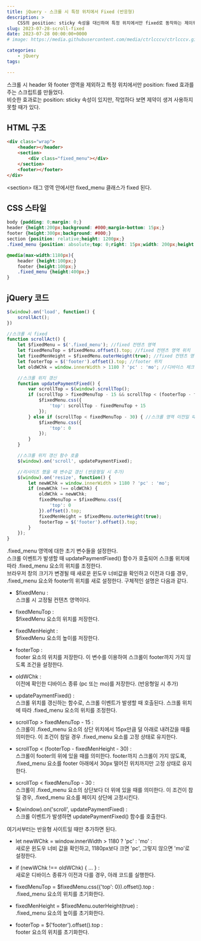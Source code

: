 ```yaml
---
title: jQuery - 스크롤 시 특정 위치에서 Fixed (반응형)
description: >  
    CSS의 position: sticky 속성을 대신하여 특정 위치에서만 fixed로 동작하는 제이쿼리 코드 예제입니다.
slug: 2023-07-28-scroll-fixed
date: 2023-07-28 00:00:00+0000
# image: https://media.githubusercontent.com/media/ctrlcccv/ctrlcccv.github.io/master/assets/img/post/swiper-progress.webp

categories:
    - jQuery
tags:

---
```

스크롤 시 header 와 footer 영역을 제외하고 특정 위치에서만 position: fixed 효과를 주는 스크립트를 만들었다.  
비슷한 효과로는 position: sticky 속성이 있지만, 작업하다 보면 제약이 생겨 사용하지 못할 때가 있다.   

## HTML 구조
```html
<div class="wrap">
    <header></header>
    <section>
        <div class="fixed_menu"></div>
    </section>
    <footer></footer>
</div>
```
&lt;section&gt; 태그 영역 안에서만 fixed_menu 클래스가 fixed 된다.  

## CSS 스타일
```css
body {padding: 0;margin: 0;}
header {height:200px;background: #000;margin-bottom: 15px;}
footer {height:300px;background: #000;}
section {position: relative;height: 1200px;}
.fixed_menu {position: absolute;top: 0;right: 15px;width: 200px;height:700px;background: #8ab4f8; }

@media(max-width:1180px){
    header {height:100px;}
    footer {height:100px;}
    .fixed_menu {height:400px;}
}
```

## jQuery 코드
```js
$(window).on('load', function() {
    scrollAct();
})

//스크롤 시 fixed
function scrollAct() {
    let $fixedMenu = $('.fixed_menu'); //fixed 컨텐츠 영역
    let fixedMenuTop = $fixedMenu.offset().top; //fixed 컨텐츠 영역 위치
    let fixedMenHeight = $fixedMenu.outerHeight(true); //fixed 컨텐츠 영역 높이
    let footerTop = $('footer').offset().top; //footer 위치
    let oldWChk = window.innerWidth > 1180 ? 'pc' : 'mo'; //디바이스 체크

    //스크롤 위치 갱신
    function updatePaymentFixed() {
        var scrollTop = $(window).scrollTop();
        if (scrollTop > fixedMenuTop - 15 && scrollTop < (footerTop - fixedMenHeight - 30)) { //스크롤 영역 도달했을 때, footer 영역 제외
            $fixedMenu.css({
                'top': scrollTop - fixedMenuTop + 15
            });
        } else if (scrollTop < fixedMenuTop - 30) { //스크롤 영역 이전일 때
            $fixedMenu.css({
                'top': 0
            });
        }
    }

    //스크롤 위치 갱신 함수 호출
    $(window).on('scroll', updatePaymentFixed);

    //리사이즈 했을 때 변수값 갱신 (반응형일 시 추가)
    $(window).on('resize', function() {
        let newWChk = window.innerWidth > 1180 ? 'pc' : 'mo';
        if (newWChk !== oldWChk) {
            oldWChk = newWChk;
            fixedMenuTop = $fixedMenu.css({
                'top': 0
            }).offset().top;
            fixedMenHeight = $fixedMenu.outerHeight(true);
            footerTop = $('footer').offset().top;
        }
    });
}
```
.fixed_menu 영역에 대한 초기 변수들을 설정한다.  
스크롤 이벤트가 발생할 때 updatePaymentFixed() 함수가 호출되어 스크롤 위치에 따라 .fixed_menu 요소의 위치를 조정한다.  
브라우저 창의 크기가 변경될 때 새로운 윈도우 너비값을 확인하고 이전과 다를 경우, .fixed_menu 요소와 footer의 위치를 새로 설정한다. 구체적인 설명은 다음과 같다.  

* $fixedMenu :   
스크롤 시 고정될 컨텐츠 영역이다.

* fixedMenuTop :   
$fixedMenu 요소의 위치를 저장한다.

* fixedMenHeight :   
$fixedMenu 요소의 높이를 저장한다.

* footerTop :   
footer 요소의 위치를 저장한다. 이 변수를 이용하여 스크롤이 footer까지 가지 않도록 조건을 설정한다.

* oldWChk :   
이전에 확인한 디바이스 종류 (pc 또는 mo)를 저장한다. (반응형일 시 추가)

* updatePaymentFixed() :    
스크롤 위치를 갱신하는 함수로, 스크롤 이벤트가 발생할 때 호출된다. 스크롤 위치에 따라 .fixed_menu 요소의 위치를 조정한다. 

* scrollTop > fixedMenuTop - 15 :    
스크롤이 .fixed_menu 요소의 상단 위치에서 15px만큼 덜 아래로 내려갔을 때를 의미한다. 이 조건이 참일 경우 .fixed_menu 요소를 고정 상태로 유지한다.  

* scrollTop < (footerTop - fixedMenHeight - 30) :    
스크롤이 footer의 위에 있을 때를 의미한다. footer까지 스크롤이 가지 않도록, .fixed_menu 요소를 footer 아래에서 30px 떨어진 위치까지만 고정 상태로 유지한다.  

* scrollTop < fixedMenuTop - 30 :   
스크롤이 .fixed_menu 요소의 상단보다 더 위에 있을 때를 의미한다. 이 조건이 참일 경우, .fixed_menu 요소를 페이지 상단에 고정시킨다.  

* $(window).on('scroll', updatePaymentFixed) :  
스크롤 이벤트가 발생하면 updatePaymentFixed() 함수를 호출한다.  


여기서부터는 반응형 사이트일 때만 추가하면 된다.   

* let newWChk = window.innerWidth > 1180 ? 'pc' : 'mo' :  
새로운 윈도우 너비 값을 확인하고, 1180px보다 크면 'pc', 그렇지 않으면 'mo'로 설정한다.  

* if (newWChk !== oldWChk) { ... } :  
새로운 디바이스 종류가 이전과 다를 경우, 아래 코드를 실행한다.  

* fixedMenuTop = $fixedMenu.css({'top': 0}).offset().top :  
.fixed_menu 요소의 위치를 초기화한다.  

* fixedMenHeight = $fixedMenu.outerHeight(true) :  
.fixed_menu 요소의 높이를 초기화한다.  

* footerTop = $('footer').offset().top :  
footer 요소의 위치를 초기화한다.   

<!-- [>> 예제 다운로드](https://github.com/ctrlcccv/scroll-fixed/){:target="_blank"}   -->
